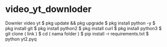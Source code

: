 # video_yt_downloder
Downler video yt
$ pkg update && pkg upgrade
$ pkg install python -y
$ pkg install git
$ pkg install python2
$ pkg install curl
$ pkg install python3
$ git clone ( link )
$ cd ( nama folder )
$ pip install -r requirements.txt
$ python yt2.pyq
